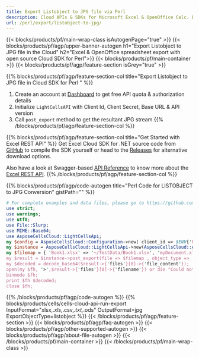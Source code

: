 ```yaml
---
title: Export Listobject to JPG file via Perl
description: Cloud APIs & SDKs for Microsoft Excel & OpenOffice Calc. Export workbok or interanl object to kinds of format file in the Cloud.
url: /perl/export/listobject-to-jpg/
---
```



{{< blocks/products/pf/main-wrap-class isAutogenPage="true" >}}
{{< blocks/products/pf/agp/upper-banner-autogen h1="Export Listobject to JPG file in the Cloud" h2="Excel & OpenOffice spreadsheet export with open source Cloud SDK for Perl">}}
{{< blocks/products/pf/main-container >}}
{{< blocks/products/pf/agp/feature-section isGrey="true" >}}

{{% blocks/products/pf/agp/feature-section-col title="Export Listobject to JPG file in Cloud SDK for Perl " %}}
1. Create an account at <a href="https://dashboard.aspose.cloud/">Dashboard</a> to get free API quota & authorization details
1. Initialize ```LightCellsAPI``` with Client Id, Client Secret, Base URL & API version
1. Call ```post_export``` method to get the resultant JPG stream
{{% /blocks/products/pf/agp/feature-section-col %}}

{{% blocks/products/pf/agp/feature-section-col title="Get Started with Excel REST API" %}}
Get Excel Cloud SDK for .NET source code from [GitHub](https://github.com/aspose-cells-cloud/aspose-cells-cloud-perl) to compile the SDK yourself or head to the [Releases](https://github.com/aspose-cells-cloud/aspose-cells-cloud-perl/releases) for alternative download options. 

Also have a look at Swagger-based [API Reference](https://apireference.aspose.cloud/cells/#/LightCells/PostExport) to know more about the [Excel REST API](https://products.aspose.cloud/cells/curl/).
{{% /blocks/products/pf/agp/feature-section-col %}}

{{% blocks/products/pf/agp/code-autogen title="Perl Code for LISTOBJECT to JPG Conversion" gistPath="" %}}
```perl
# For complete examples and data files, please go to https://github.com/aspose-cells-cloud/aspose-cells-cloud-perl/
use strict;
use warnings;
use utf8; 
use File::Slurp;
use MIME::Base64;
use AsposeCellsCloud::LightCellsApi;
my $config = AsposeCellsCloud::Configuration->new( client_id => $ENV{'ProductClientId'}, client_secret => $ENV{'ProductClientSecret'});
my $instance = AsposeCellsCloud::LightCellsApi->new(AsposeCellsCloud::ApiClient->new( $config));
my $filemap = { 'Book1.xlsx' => '~/TestData/Book1.xlsx', 'myDocument.xlsx' => ~/TestData/myDocument.xlsx'};
my $result = $instance->post_export(file => $filemap , object_type => 'listobject',format => 'jpg');
my $decoded = decode_base64($result->{'files'}[0]->{'file_content'});
open(my $fh, '>',$result->{'files'}[0]->{'filename'}) or die "Could not open file!";
binmode $fh;
print $fh $decoded;
close $fh;
```

{{% /blocks/products/pf/agp/code-autogen %}}
{{% blocks/products/cells/cells-cloud-api-run-export  InputFormat="xlsx,*.xls,*.csv,*.txt,*.ods"  OutputFormat=jpg  ExportObjectType=listobject %}}
{{< /blocks/products/pf/agp/feature-section >}}
{{< blocks/products/pf/agp/faq-autogen >}}
{{< blocks/products/pf/agp/other-supported-autogen >}}
{{< blocks/products/pf/agp/about-file-autogen >}}
{{< /blocks/products/pf/main-container >}}
{{< /blocks/products/pf/main-wrap-class >}}

